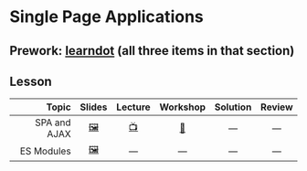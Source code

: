 # Single Page Applications

## Prework: [learndot](https://learn.fullstackacademy.com/workshop/5a70b8f3e6d9ed00042892c5/content/5a70b8f3e6d9ed00042892dc/text) (all three items in that section)

## Lesson

Topic | Slides | Lecture | Workshop | Solution | Review
-----:|:------:|:-------:|:--------:|:--------:|:-----:
SPA and AJAX | [🖼️][spa-1a] | [📺][spa-1b] | [🤝][spa-1c] | — | —
ES Modules | [🖼️][spa-2a] | — | — | — | —

[spa-1a]: 1-spa-and-ajax/SPA%20and%20AJAX.pdf
[spa-1b]: https://youtu.be/EruTr2CKRC8
[spa-1c]: https://learn.fullstackacademy.com/workshop/5a70b8f3e6d9ed00042892c5/landing
[spa-2a]: 2-es-modules/ES%20Modules.pdf
